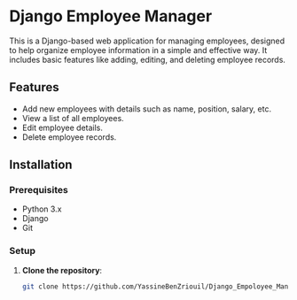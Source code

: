 # Django Employee Manager

This is a Django-based web application for managing employees, designed to help organize employee information in a simple and effective way. It includes basic features like adding, editing, and deleting employee records.

## Features

- Add new employees with details such as name, position, salary, etc.
- View a list of all employees.
- Edit employee details.
- Delete employee records.

## Installation

### Prerequisites

- Python 3.x
- Django
- Git

### Setup

1. **Clone the repository**:
   ```bash
   git clone https://github.com/YassineBenZriouil/Django_Empoloyee_Manager.git

